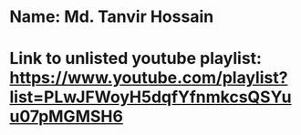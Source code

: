 # Name: Md. Tanvir Hossain
# Link to unlisted youtube playlist: https://www.youtube.com/playlist?list=PLwJFWoyH5dqfYfnmkcsQSYuu07pMGMSH6
